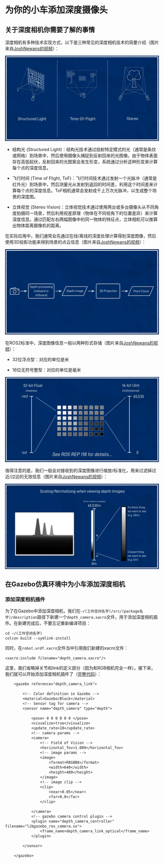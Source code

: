 # 为你的小车添加深度摄像头

## 关于深度相机你需要了解的事情

深度相机有多种技术实现方式，以下是三种常见的深度相机技术的简要介绍（图片来自[JoshNewans的视频](https://www.youtube.com/watch?v=T9xZ22i9-Ys&list=PLunhqkrRNRhYAffV8JDiFOatQXuU-NnxT&index=10)）：

![三种常见的深度相机](img/DepthCameraTypes.jpg)

- 结构光 (Structured Light)：结构光技术通过投射特定模式的光（通常是条纹或网格）到场景中，然后使用摄像头捕捉到反射回来的光图像。由于物体表面存在高低起伏，反射回来的光图案会发生形变，系统通过分析这种形变来计算每个点的深度信息。

- 飞行时间 (Time of Flight, ToF)：飞行时间技术通过发射一个光脉冲（通常是红外光）到场景中，然后测量光从发射到返回的时间差，利用这个时间差来计算每个点的深度信息。ToF相机通常会发射成千上万次光脉冲，以生成整个场景的深度图。

- 立体视觉 (Stereo Vision)：立体视觉技术通过使用两台或多台摄像头从不同角度拍摄同一场景，然后利用视差原理（物体在不同视角下的位置差异）来计算深度信息。通过匹配左右两幅图像中的同一物体的特征点，立体相机可以推算出物体距离摄像机的距离。

在实际应用中，我们通常会先通过在线/离线的深度处理计算得到深度图像，然后使用3D投影功能来得到场景的点云信息（图片来自[JoshNewans的视频](https://www.youtube.com/watch?v=T9xZ22i9-Ys&list=PLunhqkrRNRhYAffV8JDiFOatQXuU-NnxT&index=10)）：

![实际应用](img/DepthImageProcessing.jpg)

在ROS2标准中，深度图像信息一般以两种形式存储（图片来自[JoshNewans的视频](https://www.youtube.com/watch?v=T9xZ22i9-Ys&list=PLunhqkrRNRhYAffV8JDiFOatQXuU-NnxT&index=10)）：

- 32位浮点型：对应的单位是米

- 16位无符号整型：对应的单位是毫米

![深度图像信息一般以两种形式存储](img/DepthImageNorm.jpg)

值得注意的是，我们一般会对接收到的深度图像进行缩放/标准化，用来过滤掉过近/过远的无效信息（图片来自[JoshNewans的视频](https://www.youtube.com/watch?v=T9xZ22i9-Ys&list=PLunhqkrRNRhYAffV8JDiFOatQXuU-NnxT&index=10)）：

![深度图像信息一般以两种形式存储](img/DepthImageClip.jpg)


## 在Gazebo仿真环境中为小车添加深度相机

### 添加深度相机插件

为了在Gazebo中添加深度相机，我们在`~/(工作空间名字)/src/(package名字)/description`路径下新建一个`depth_camera.xacro`文件，用于添加深度相机插件。在新建完成后，不要忘记重新编译项目：

```
cd ~/(工作空间名字)
colcon build --symlink-install
```

同时，在`robot.urdf.xacro`文件当中引用我们新建的xacro文件：

`<xacro:include filename="depth_camera.xacro"/>`

这里，我们省略掉关节和link的定义部分（因为和RGB相机完全一样）。接下来，我们就可以开始添加深度相机插件了（[完整代码](https://github.com/NUSShao/mobile_bot/blob/main/description/depth_camera.xacro)）：

```
    <gazebo reference="depth_camera_link">
        
        <!-- Color definition in Gazebo -->
        <material>Gazebo/Black</material>
        <!-- Sensor tag for camera -->
        <sensor name="depth_camera" type="depth">

            <pose> 0 0 0 0 0 0 </pose>
            <visualize>true</visualize>
            <update_rate>10</update_rate>
            <!-- camera params -->
            <camera>
                <!-- Field of Vision -->
                <horizontal_fov>1.089</horizontal_fov>
                <!-- image params -->
                <image>
                    <format>R8G8B8</format>
                    <width>640</width>
                    <height>480</height>
                </image>
                <!-- image clip -->
                <clip>
                    <near>0.05</near>
                    <far>8.0</far>
                </clip>

            </camera>
            <!-- gazebo camera control plugin -->
            <plugin name="depth_camera_controller" filename="libgazebo_ros_camera.so">
                <frame_name>depth_camera_link_optical</frame_name>
            </plugin>

        </sensor>

    </gazebo>
```
